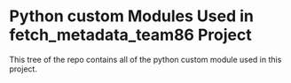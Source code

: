 # Python custom Modules Used in  fetch_metadata_team86 Project

This tree of the repo contains all of the python custom module used in this project.